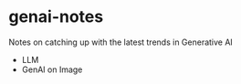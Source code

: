 # genai-notes

Notes on catching up with the latest trends in Generative AI

- LLM
- GenAI on Image

